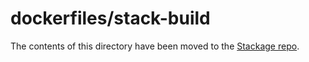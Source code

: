 dockerfiles/stack-build
=======================

The contents of this directory have been moved to the [Stackage repo](https://github.com/commercialhaskell/stackage/tree/master/automated/dockerfiles#readme).
